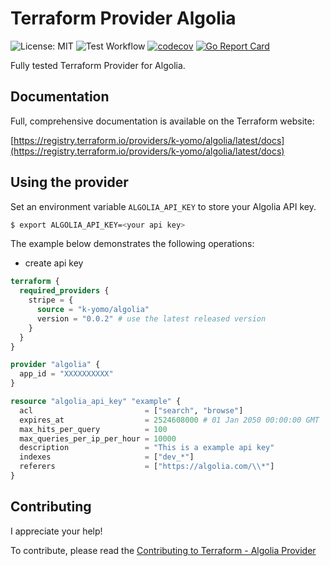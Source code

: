 # Terraform Provider Algolia

![License: MIT](https://img.shields.io/badge/License-MPL2.0-blue.svg)
![Test Workflow](https://github.com/k-yomo/terraform-provider-algolia/workflows/Tests/badge.svg)
[![codecov](https://codecov.io/gh/k-yomo/terraform-provider-algolia/branch/main/graph/badge.svg)](https://codecov.io/gh/k-yomo/terraform-provider-algolia)
[![Go Report Card](https://goreportcard.com/badge/k-yomo/terraform-provider-algolia)](https://goreportcard.com/report/k-yomo/terraform-provider-algolia)

Fully tested Terraform Provider for Algolia.

## Documentation

Full, comprehensive documentation is available on the Terraform website:

[https://registry.terraform.io/providers/k-yomo/algolia/latest/docs](https://registry.terraform.io/providers/k-yomo/algolia/latest/docs)

## Using the provider
Set an environment variable `ALGOLIA_API_KEY` to store your Algolia API key.
```sh
$ export ALGOLIA_API_KEY=<your api key>
```

The example below demonstrates the following operations:
- create api key

```terraform
terraform {
  required_providers {
    stripe = {
      source = "k-yomo/algolia"
      version = "0.0.2" # use the latest released version
    }
  }
}

provider "algolia" {
  app_id = "XXXXXXXXXX"
}

resource "algolia_api_key" "example" {
  acl                         = ["search", "browse"]
  expires_at                  = 2524608000 # 01 Jan 2050 00:00:00 GMT
  max_hits_per_query          = 100
  max_queries_per_ip_per_hour = 10000
  description                 = "This is a example api key"
  indexes                     = ["dev_*"]
  referers                    = ["https://algolia.com/\\*"]
}
```

## Contributing

I appreciate your help!

To contribute, please read the [Contributing to Terraform - Algolia Provider](./CONTRIBUTING.md)
